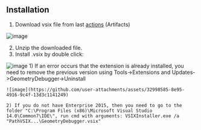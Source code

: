 ## Installation

1. Download vsix file from last [actions](https://github.com/MypkaXD/LearningWPF/actions) (Artifacts)

![image](https://github.com/user-attachments/assets/854a1048-eab4-4ad0-89da-8f84b19feb9c)

2. Unzip the downloaded file.
3. Install .vsix by double click:

![image](https://github.com/user-attachments/assets/ae2233fe-afc5-4dfb-ad6d-56dccd9e7b64)
    1) If an error occurs that the extension is already installed, you need to remove the previous version using Tools->Extensions and Updates->GeometryDebugger->Uninstall

    ![image](https://github.com/user-attachments/assets/32998585-8e95-4916-9c4f-13d3c1141249)

    2) If you do not have Enterprise 2015, then you need to go to the folder "C:\Program Files (x86)\Microsoft Visual Studio 14.0\Common7\IDE\", run cmd with arguments: VSIXInstaller.exe /a "PathVSIX...\GeometryDebugger.vsix"
